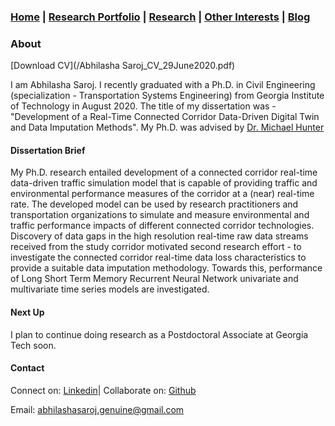 ### [Home](README.md) | [Research Portfolio](/research.md) | [Research](research_projects.md) | [Other Interests](other_interests.md) | [Blog](blog.md) 
 
### About
[Download CV](/Abhilasha Saroj_CV_29June2020.pdf)

I am Abhilasha Saroj. I recently graduated with a Ph.D. in Civil Engineering (specialization - Transportation Systems Engineering) from Georgia Institute of Technology in August 2020. The title of my dissertation was - "Development of a Real-Time Connected Corridor Data-Driven Digital Twin and Data Imputation Methods". My Ph.D. was advised by [Dr. Michael Hunter](https://ce.gatech.edu/people/Faculty/811/overview)

#### Dissertation Brief
My Ph.D. research entailed development of a connected corridor real-time data-driven traffic simulation model that is capable of providing traffic and environmental performance measures of the corridor at a (near) real-time rate. The developed model can be used by research practitioners and transportation organizations to simulate and measure environmental and traffic performance impacts of different connected corridor technologies. Discovery of data gaps in the high resolution real-time raw data streams received from the study corridor motivated second research effort - to investigate the connected corridor real-time data loss characteristics to provide a suitable data imputation methodology. Towards this, performance of Long Short Term Memory Recurrent Neural Network univariate and multivariate time series models are investigated. 

#### Next Up
I plan to continue doing research as a Postdoctoral Associate at Georgia Tech soon.

#### Contact
Connect on: [Linkedin](https://www.linkedin.com/in/abhilasha-saroj-gatech/)| Collaborate on: [Github](https://github.com/abhilashasaroj)

Email: abhilashasaroj.genuine@gmail.com
